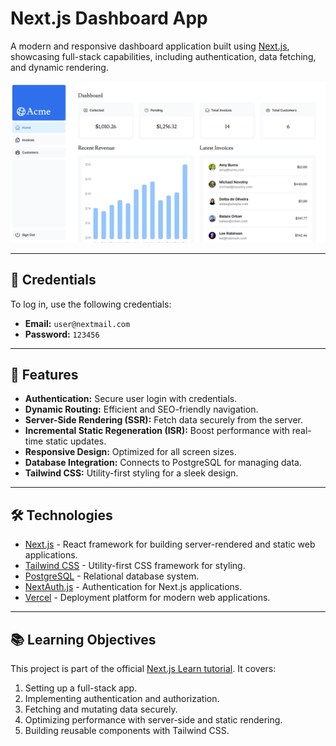 # Next.js Dashboard App

A modern and responsive dashboard application built using [Next.js](https://nextjs.org/), showcasing full-stack capabilities, including authentication, data fetching, and dynamic rendering.

![Dashboard Preview](./public/dashboard-preview.png)

---

## 🔑 Credentials

To log in, use the following credentials:

- **Email:** `user@nextmail.com`
- **Password:** `123456`

---

## 🚀 Features

- **Authentication:** Secure user login with credentials.
- **Dynamic Routing:** Efficient and SEO-friendly navigation.
- **Server-Side Rendering (SSR):** Fetch data securely from the server.
- **Incremental Static Regeneration (ISR):** Boost performance with real-time static updates.
- **Responsive Design:** Optimized for all screen sizes.
- **Database Integration:** Connects to PostgreSQL for managing data.
- **Tailwind CSS:** Utility-first styling for a sleek design.

---

## 🛠️ Technologies

- [Next.js](https://nextjs.org/) - React framework for building server-rendered and static web applications.
- [Tailwind CSS](https://tailwindcss.com/) - Utility-first CSS framework for styling.
- [PostgreSQL](https://www.postgresql.org/) - Relational database system.
- [NextAuth.js](https://next-auth.js.org/) - Authentication for Next.js applications.
- [Vercel](https://vercel.com/) - Deployment platform for modern web applications.

---

## 📚 Learning Objectives

This project is part of the official [Next.js Learn tutorial](https://nextjs.org/learn/dashboard-app). It covers:

1. Setting up a full-stack app.
2. Implementing authentication and authorization.
3. Fetching and mutating data securely.
4. Optimizing performance with server-side and static rendering.
5. Building reusable components with Tailwind CSS.
